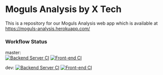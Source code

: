 # Moguls Analysis by X Tech


This is a repository for our Moguls Analysis web app which is available at https://moguls-analysis.herokuapp.com/

### Workflow Status
master:  
[![Backend Server CI](https://github.com/dcsil/Moguls-Analysis/actions/workflows/python-app.yml/badge.svg?branch=master)](https://github.com/dcsil/Moguls-Analysis/actions/workflows/python-app.yml)
[![Front-end CI](https://github.com/dcsil/Moguls-Analysis/actions/workflows/front-end.yml/badge.svg?branch=master)](https://github.com/dcsil/Moguls-Analysis/actions/workflows/front-end.yml)

dev: 
[![Backend Server CI](https://github.com/dcsil/Moguls-Analysis/actions/workflows/python-app.yml/badge.svg?branch=dev)](https://github.com/dcsil/Moguls-Analysis/actions/workflows/python-app.yml)
[![Front-end CI](https://github.com/dcsil/Moguls-Analysis/actions/workflows/front-end.yml/badge.svg?branch=dev)](https://github.com/dcsil/Moguls-Analysis/actions/workflows/front-end.yml)
